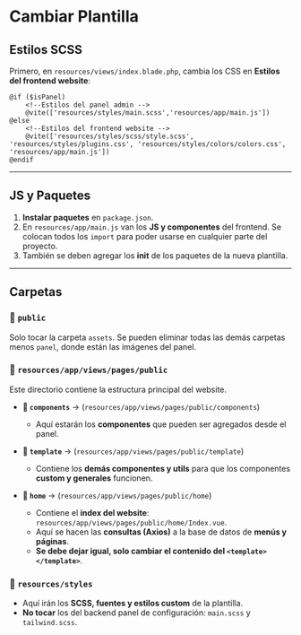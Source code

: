 # Cambiar Plantilla

## **Estilos SCSS**

Primero, en `resources/views/index.blade.php`, cambia los CSS en **Estilos del frontend website**:

```blade
@if ($isPanel)
    <!--Estilos del panel admin -->
    @vite(['resources/styles/main.scss','resources/app/main.js'])
@else
    <!--Estilos del frontend website -->
    @vite(['resources/styles/scss/style.scss', 'resources/styles/plugins.css', 'resources/styles/colors/colors.css', 'resources/app/main.js'])
@endif
```

---

## **JS y Paquetes**

1. **Instalar paquetes** en `package.json`.
2. En `resources/app/main.js` van los **JS y componentes** del frontend. Se colocan todos los `import` para poder usarse en cualquier parte del proyecto.
3. También se deben agregar los **init** de los paquetes de la nueva plantilla.

---

## **Carpetas**

### **📂 `public`**
Solo tocar la carpeta `assets`. Se pueden eliminar todas las demás carpetas menos `panel`, donde están las imágenes del panel.

### **📂 `resources/app/views/pages/public`**
Este directorio contiene la estructura principal del website.

- **📁 `components`** → (`resources/app/views/pages/public/components`)
  - Aquí estarán los **componentes** que pueden ser agregados desde el panel.

- **📁 `template`** → (`resources/app/views/pages/public/template`)
  - Contiene los **demás componentes y utils** para que los componentes **custom y generales** funcionen.

- **📁 `home`** → (`resources/app/views/pages/public/home`)
  - Contiene el **index del website**: `resources/app/views/pages/public/home/Index.vue`.
  - Aquí se hacen las **consultas (Axios)** a la base de datos de **menús y páginas**.
  - **Se debe dejar igual, solo cambiar el contenido del `<template></template>`**.

### **📂 `resources/styles`**

- Aquí irán los **SCSS, fuentes y estilos custom** de la plantilla.
- **No tocar** los del backend panel de configuración: `main.scss` y `tailwind.scss`.

